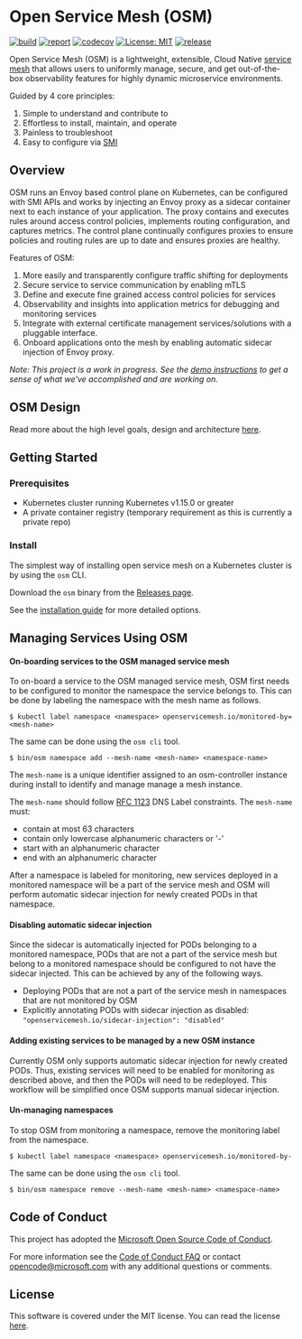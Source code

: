 # Open Service Mesh (OSM)

[![build](https://github.com/open-service-mesh/osm/workflows/Go/badge.svg)](https://github.com/open-service-mesh/osm/actions?query=workflow%3AGo)
[![report](https://goreportcard.com/badge/github.com/open-service-mesh/osm)](https://goreportcard.com/report/github.com/open-service-mesh/osm)
[![codecov](https://codecov.io/gh/open-service-mesh/osm/branch/main/graph/badge.svg)](https://codecov.io/gh/open-service-mesh/osm)
[![License: MIT](https://img.shields.io/badge/License-MIT-yellow.svg)](https://github.com/open-service-mesh/osm/blob/main/LICENSE)
[![release](https://img.shields.io/github/release/open-service-mesh/osm/all.svg)](https://github.com/open-service-mesh/osm/releases)

Open Service Mesh (OSM) is a lightweight, extensible, Cloud Native [service mesh][1] that allows users to uniformly manage, secure, and get out-of-the-box observability features for highly dynamic microservice environments.

Guided by 4 core principles:
1. Simple to understand and contribute to
1. Effortless to install, maintain, and operate
1. Painless to troubleshoot
1. Easy to configure via [SMI][2]

## Overview

OSM runs an Envoy based control plane on Kubernetes, can be configured with SMI APIs and works by injecting an Envoy proxy as a sidecar container next to each instance of your application. The proxy contains and executes rules around access control policies, implements routing configuration, and captures metrics. The control plane continually configures proxies to ensure policies and routing rules are up to date and ensures proxies are healthy.

Features of OSM:
1. More easily and transparently configure traffic shifting for deployments
1. Secure service to service communication by enabling mTLS
1. Define and execute fine grained access control policies for services
1. Observability and insights into application metrics for debugging and monitoring services
1. Integrate with external certificate management services/solutions with a pluggable interface.
1. Onboard applications onto the mesh by enabling automatic sidecar injection of Envoy proxy.

_Note: This project is a work in progress. See the [demo instructions](demo/README.md) to get a sense of what we've accomplished and are working on._

## OSM Design

Read more about the high level goals, design and architecture [here](DESIGN.md).

## Getting Started

### Prerequisites
- Kubernetes cluster running Kubernetes v1.15.0 or greater
- A private container registry (temporary requirement as this is currently a private repo)

### Install

The simplest way of installing open service mesh on a Kubernetes cluster is by using the `osm` CLI.

Download the `osm` binary from the [Releases page](https://github.com/open-service-mesh/osm/releases).

See the [installation guide](docs/installation_guide.md) for more detailed options.

## Managing Services Using OSM

#### On-boarding services to the OSM managed service mesh

To on-board a service to the OSM managed service mesh, OSM first needs to be configured to monitor the namespace the service belongs to. This can be done by labeling the namespace with the mesh name as follows.
```
$ kubectl label namespace <namespace> openservicemesh.io/monitored-by=<mesh-name>
```
The same can be done using the `osm cli` tool.
```
$ bin/osm namespace add --mesh-name <mesh-name> <namespace-name>
```

The `mesh-name` is a unique identifier assigned to an osm-controller instance during install to identify and manage manage a mesh instance.

The `mesh-name` should follow [RFC 1123](https://tools.ietf.org/html/rfc1123) DNS Label constraints. The `mesh-name` must:

- contain at most 63 characters
- contain only lowercase alphanumeric characters or '-'
- start with an alphanumeric character
- end with an alphanumeric character

After a namespace is labeled for monitoring, new services deployed in a monitored namespace will be a part of the service mesh and OSM will perform automatic sidecar injection for newly created PODs in that namespace.

#### Disabling automatic sidecar injection
Since the sidecar is automatically injected for PODs belonging to a monitored namespace, PODs that are not a part of the service mesh but belong to a monitored namespace should be configured to not have the sidecar injected. This can be achieved by any of the following ways.

- Deploying PODs that are not a part of the service mesh in namespaces that are not monitored by OSM
- Explicitly annotating PODs with sidecar injection as disabled: `"openservicemesh.io/sidecar-injection": "disabled"`

#### Adding existing services to be managed by a new OSM instance
Currently OSM only supports automatic sidecar injection for newly created PODs. Thus, existing services will need to be enabled for monitoring as described above, and then the PODs will need to be redeployed. This workflow will be simplified once OSM supports manual sidecar injection.

#### Un-managing namespaces
To stop OSM from monitoring a namespace, remove the monitoring label from the namespace.
```
$ kubectl label namespace <namespace> openservicemesh.io/monitored-by-
```
The same can be done using the `osm cli` tool.
```
$ bin/osm namespace remove --mesh-name <mesh-name> <namespace-name>
```

[1]: https://en.wikipedia.org/wiki/Service_mesh
[2]: https://github.com/servicemeshinterface/smi-spec/blob/master/SPEC_LATEST_STABLE.md

## Code of Conduct

This project has adopted the [Microsoft Open Source Code of Conduct](https://opensource.microsoft.com/codeofconduct/).

For more information see the [Code of Conduct FAQ](https://opensource.microsoft.com/codeofconduct/faq/) or contact [opencode@microsoft.com](mailto:opencode@microsoft.com) with any additional questions or comments.

## License

This software is covered under the MIT license. You can read the license [here](LICENSE).
